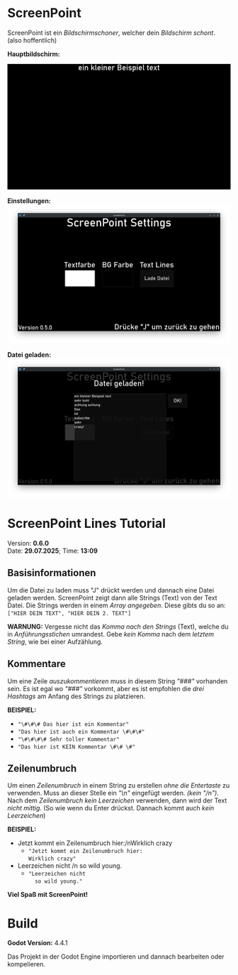 # **ScreenPoint**
ScreenPoint ist ein *Bildschirmschoner*, welcher dein *Bildschirm schont*. (also hoffentlich)  

**Hauptbildschirm:**  

![readme_img1](https://github.com/toBlue49/screenpoint/blob/main/Assets/readme_img/main.png "Readme Main Screen")  

**Einstellungen:**  
![readme_img2](https://github.com/toBlue49/screenpoint/blob/main/Assets/readme_img/settings.png "Readme Settings Screen")  

**Datei geladen:**  
![readme_img3](https://github.com/toBlue49/screenpoint/blob/main/Assets/readme_img/fild_loaded.png "Readme File Loaded Screen")  

# **ScreenPoint Lines Tutorial**
Version: **0.6.0**  
Date: **29.07.2025**; Time: **13:09**

## Basisinformationen
Um die Datei zu laden muss "J" drückt werden und dannach eine Datei geladen werden. ScreenPoint zeigt dann alle Strings (Text) von der Text Datei.
Die Strings werden in einem *Array angegeben*. Diese gibts du so an: `["HIER DEIN TEXT", "HIER DEIN 2. TEXT"]`

**WARNUNG:** Vergesse nicht das *Komma nach den Strings* (Text), welche du in *Anführungsstichen* umrandest. Gebe *kein Komma* nach dem *letztem String*, wie bei einer Aufzählung.

## Kommentare
Um eine Zeile *auszukommentieren* muss in diesem String *"###"* vorhanden sein. Es ist egal wo *"###"* vorkommt, aber es ist empfohlen die *drei Hashtags* am Anfang des Strings zu platzieren.

**BEISPIEL:**
- `"\#\#\# Das hier ist ein Kommentar"`
- `"Das hier ist auch ein Kommentar \#\#\#"`
- `"\#\#\#\# Sehr toller Kommentar"`
- `"Das hier ist KEIN Kommentar \#\# \#"`

## Zeilenumbruch
Um einen *Zeilenumbruch* in einem String zu erstellen *ohne die Entertaste* zu verwenden. Muss an dieser Stelle ein *"\\n"* eingefügt werden. *(kein "/n")*. Nach dem *Zeilenumbruch* *kein Leerzeichen* verwenden, dann wird der Text *nicht mittig*. (So wie wenn du Enter drückst. Dannach kommt auch *kein Leerzeichen*)

**BEISPIEL:**
- Jetzt kommt ein Zeilenumbruch hier:/nWirklich crazy
    - `"Jetzt kommt ein Zeilenumbruch hier:`  
    `Wirklich crazy"`
- Leerzeichen nicht /n so wild young.
	- `"Leerzeichen nicht  `  
    `  so wild young."`

**Viel Spaß mit ScreenPoint!**

# Build
**Godot Version:** 4.4.1

Das Projekt in der Godot Engine importieren und dannach bearbeiten oder kompelieren.
